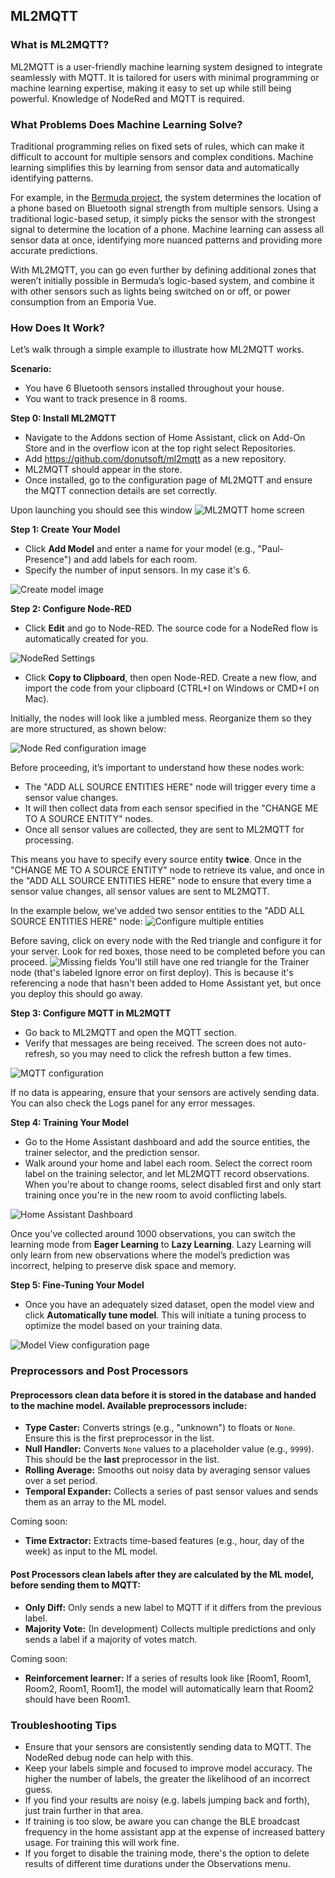 ## ML2MQTT

### What is ML2MQTT?

ML2MQTT is a user-friendly machine learning system designed to integrate seamlessly with MQTT. It is tailored for users with minimal programming or machine learning expertise, making it easy to set up while still being powerful. Knowledge of NodeRed and MQTT is required.

### What Problems Does Machine Learning Solve?

Traditional programming relies on fixed sets of rules, which can make it difficult to account for multiple sensors and complex conditions. Machine learning simplifies this by learning from sensor data and automatically identifying patterns. 

For example, in the [Bermuda project](https://github.com/agittins/bermuda), the system determines the location of a phone based on Bluetooth signal strength from multiple sensors. Using a traditional logic-based setup, it simply picks the sensor with the strongest signal to determine the location of a phone. Machine learning can assess all sensor data at once, identifying more nuanced patterns and providing more accurate predictions. 

With ML2MQTT, you can go even further by defining additional zones that weren’t initially possible in Bermuda’s logic-based system, and combine it with other sensors such as lights being switched on or off, or power consumption from an Emporia Vue.

### How Does It Work?

Let’s walk through a simple example to illustrate how ML2MQTT works.

**Scenario:**
- You have 6 Bluetooth sensors installed throughout your house.
- You want to track presence in 8 rooms.

**Step 0: Install ML2MQTT**
- Navigate to the Addons section of Home Assistant, click on Add-On Store and in the overflow icon at the top right select Repositories.
- Add https://github.com/donutsoft/ml2mqtt as a new repository.
- ML2MQTT should appear in the store.
- Once installed, go to the configuration page of ML2MQTT and ensure the MQTT connection details are set correctly.

Upon launching you should see this window
![ML2MQTT home screen](images/welcome.png)

**Step 1: Create Your Model**
- Click **Add Model** and enter a name for your model (e.g., "Paul-Presence") and add labels for each room.
- Specify the number of input sensors. In my case it's 6.

![Create model image](images/create-model.png)

**Step 2: Configure Node-RED**
- Click **Edit** and go to Node-RED. The source code for a NodeRed flow is automatically created for you.

![NodeRed Settings](images/nodered.png)

- Click **Copy to Clipboard**, then open Node-RED. Create a new flow, and import the code from your clipboard (CTRL+I on Windows or CMD+I on Mac).

Initially, the nodes will look like a jumbled mess. Reorganize them so they are more structured, as shown below:

![Node Red configuration image](images/nodes.png)

Before proceeding, it’s important to understand how these nodes work:
- The "ADD ALL SOURCE ENTITIES HERE" node will trigger every time a sensor value changes.
- It will then collect data from each sensor specified in the "CHANGE ME TO A SOURCE ENTITY" nodes.
- Once all sensor values are collected, they are sent to ML2MQTT for processing.

This means you have to specify every source entity **twice**. Once in the "CHANGE ME TO A SOURCE ENTITY" node to retrieve its value, and once in the "ADD ALL SOURCE ENTITIES HERE" node to ensure that every time a sensor value changes, all sensor values are sent to ML2MQTT.

In the example below, we’ve added two sensor entities to the "ADD ALL SOURCE ENTITIES HERE" node:
![Configure multiple entities](images/configure-multiple-entities.png)

Before saving, click on every node with the Red triangle and configure it for your server. Look for red boxes, those need to be completed before you can proceed. 
![Missing fields](images/missing-value.png)
You'll still have one red triangle for the Trainer node (that's labeled Ignore error on first deploy). This is because it's referencing a node that hasn't been added to Home Assistant yet, but once you deploy this should go away.

**Step 3: Configure MQTT in ML2MQTT**
- Go back to ML2MQTT and open the MQTT section.
- Verify that messages are being received. The screen does not auto-refresh, so you may need to click the refresh button a few times.

![MQTT configuration](images/mqtt-config.png)

If no data is appearing, ensure that your sensors are actively sending data. You can also check the Logs panel for any error messages.

**Step 4: Training Your Model**
- Go to the Home Assistant dashboard and add the source entities, the trainer selector, and the prediction sensor.
- Walk around your home and label each room. Select the correct room label on the training selector, and let ML2MQTT record observations. When you're about to change rooms, select disabled first and only start training once you're in the new room to avoid conflicting labels.

![Home Assistant Dashboard](images/homeassistant-training.png)

Once you’ve collected around 1000 observations, you can switch the learning mode from **Eager Learning** to **Lazy Learning**. Lazy Learning will only learn from new observations where the model’s prediction was incorrect, helping to preserve disk space and memory.

**Step 5: Fine-Tuning Your Model**
- Once you have an adequately sized dataset, open the model view and click **Automatically tune model**. This will initiate a tuning process to optimize the model based on your training data.

![Model View configuration page](images/model.png)

### Preprocessors and Post Processors

#### Preprocessors clean data before it is stored in the database and handed to the machine model. Available preprocessors include:

- **Type Caster:** Converts strings (e.g., "unknown") to floats or `None`. Ensure this is the first preprocessor in the list.
- **Null Handler:** Converts `None` values to a placeholder value (e.g., `9999`). This should be the **last** preprocessor in the list.
- **Rolling Average:** Smooths out noisy data by averaging sensor values over a set period.
- **Temporal Expander:** Collects a series of past sensor values and sends them as an array to the ML model.

Coming soon:
- **Time Extractor:** Extracts time-based features (e.g., hour, day of the week) as input to the ML model.

#### Post Processors clean labels after they are calculated by the ML model, before sending them to MQTT:

- **Only Diff:** Only sends a new label to MQTT if it differs from the previous label.
- **Majority Vote:** (In development) Collects multiple predictions and only sends a label if a majority of votes match.

Coming soon:
- **Reinforcement learner:** If a series of results look like [Room1, Room1, Room2, Room1, Room1], the model will automatically learn that Room2 should have been Room1.

### Troubleshooting Tips
- Ensure that your sensors are consistently sending data to MQTT. The NodeRed debug node can help with this.
- Keep your labels simple and focused to improve model accuracy. The higher the number of labels, the greater the likelihood of an incorrect guess.
- If you find your results are noisy (e.g. labels jumping back and forth), just train further in that area.
- If training is too slow, be aware you can change the BLE broadcast frequency in the home assistant app at the expense of increased battery usage. For training this will work fine.
- If you forget to disable the training mode, there's the option to delete results of different time durations under the Observations menu.
